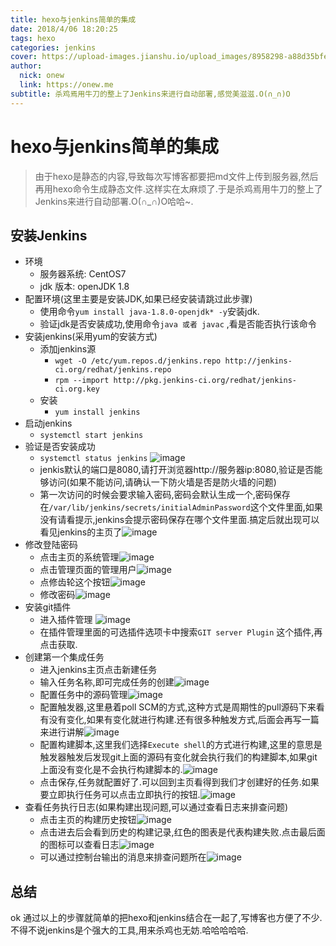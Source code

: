 ```yaml
---
title: hexo与jenkins简单的集成
date: 2018/4/06 18:20:25
tags: hexo
categories: jenkins
cover: https://upload-images.jianshu.io/upload_images/8958298-a88d35bfee5d3b43.png?imageMogr2/auto-orient/strip%7CimageView2/2/w/1240
author: 
  nick: onew
  link: https://onew.me
subtitle: 杀鸡焉用牛刀的整上了Jenkins来进行自动部署,感觉美滋滋.O(∩_∩)O
---
```


# hexo与jenkins简单的集成
> 由于hexo是静态的内容,导致每次写博客都要把md文件上传到服务器,然后再用hexo命令生成静态文件.这样实在太麻烦了.于是杀鸡焉用牛刀的整上了Jenkins来进行自动部署.O(∩_∩)O哈哈~.

## 安装Jenkins

- 环境
	- 服务器系统: CentOS7
	- jdk 版本: openJDK 1.8
- 配置环境(这里主要是安装JDK,如果已经安装请跳过此步骤)
	- 使用命令`yum install java-1.8.0-openjdk* -y`安装jdk.
	- 验证jdk是否安装成功,使用命令`java 或者 javac` ,看是否能否执行该命令
- 安装jenkins(采用yum的安装方式)
	- 添加jenkins源
		- `wget -O /etc/yum.repos.d/jenkins.repo http://jenkins-ci.org/redhat/jenkins.repo`
		- `rpm --import http://pkg.jenkins-ci.org/redhat/jenkins-ci.org.key`
	- 安装
		- `yum install jenkins`
- 启动jenkins
	- `systemctl start jenkins` 
- 验证是否安装成功
	- `systemctl status jenkins` ![image](https://gitee.com/oneww/onew_image/raw/master/jenkins_status.png)
	- jenkis默认的端口是8080,请打开浏览器http://服务器ip:8080,验证是否能够访问(如果不能访问,请确认一下防火墙是否是防火墙的问题)
	- 第一次访问的时候会要求输入密码,密码会默认生成一个,密码保存在`/var/lib/jenkins/secrets/initialAdminPassword`这个文件里面,如果没有请看提示,jenkins会提示密码保存在哪个文件里面.搞定后就出现可以看见jenkins的主页了![image](https://gitee.com/oneww/onew_image/raw/master/jenkins_home.png)
- 修改登陆密码
	- 点击主页的系统管理![image](https://gitee.com/oneww/onew_image/raw/master/jenkins_home_manager.png) 
	- 点击管理页面的管理用户![image](https://gitee.com/oneww/onew_image/raw/master/jenkins_manager_user.png)
	- 点修齿轮这个按钮![image](https://gitee.com/oneww/onew_image/raw/master/user_manager_button.png)
	- 修改密码![image](https://gitee.com/oneww/onew_image/raw/master/user_modify.png)
- 安装git插件
	- 进入插件管理 ![image](https://gitee.com/oneww/onew_image/raw/master/jenkins_install_plugin.png) 
	- 在插件管理里面的可选插件选项卡中搜索`GIT server Plugin` 这个插件,再点击获取.
- 创建第一个集成任务
	- 进入jenkins主页点击新建任务
	- 输入任务名称,即可完成任务的创建![image](https://gitee.com/oneww/onew_image/raw/master/jenkins_add_task.png)
	- 配置任务中的源码管理![image](https://gitee.com/oneww/onew_image/raw/master/jenkins_git_conf.png)
	- 配置触发器,这里悬着poll SCM的方式,这种方式是周期性的pull源码下来看有没有变化,如果有变化就进行构建.还有很多种触发方式,后面会再写一篇来进行讲解![image](https://gitee.com/oneww/onew_image/raw/master/jenkins_task_trigger_conf.png)
	- 配置构建脚本,这里我们选择`Execute shell`的方式进行构建,这里的意思是触发器触发后发现git上面的源码有变化就会执行我们的构建脚本,如果git上面没有变化是不会执行构建脚本的.![image](https://gitee.com/oneww/onew_image/raw/master/jenkins_build_conf.png)
	- 点击保存,任务就配置好了.可以回到主页看得到我们才创建好的任务.如果要立即执行任务可以点击立即执行的按钮.![image](https://gitee.com/oneww/onew_image/raw/master/jenkins_home_task.png)
- 查看任务执行日志(如果构建出现问题,可以通过查看日志来排查问题)
	- 点击主页的构建历史按钮![image](https://gitee.com/oneww/onew_image/raw/master/jenkins_task_history.png)
	- 点击进去后会看到历史的构建记录,红色的图表是代表构建失败.点击最后面的图标可以查看日志![image](https://gitee.com/oneww/onew_image/raw/master/jenkins_task_output.png)
	- 可以通过控制台输出的消息来排查问题所在![image](https://gitee.com/oneww/onew_image/raw/master/jenkins_task_log.png)

## 总结
ok 通过以上的步骤就简单的把hexo和jenkins结合在一起了,写博客也方便了不少.不得不说jenkins是个强大的工具,用来杀鸡也无妨.哈哈哈哈哈.  
